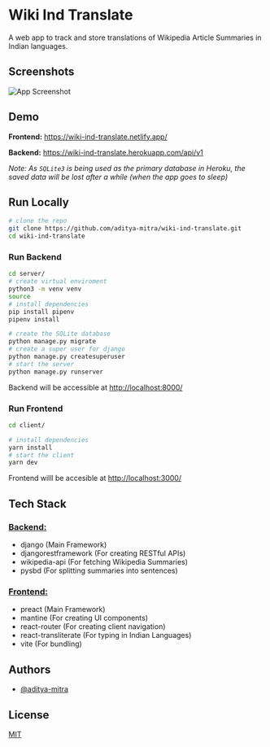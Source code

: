 
# Wiki Ind Translate

A web app to track and store translations of Wikipedia Article Summaries in Indian languages.


## Screenshots

![App Screenshot](https://via.placeholder.com/468x300?text=App+Screenshot+Here)


## Demo

**Frontend:** https://wiki-ind-translate.netlify.app/

**Backend:** https://wiki-ind-translate.herokuapp.com/api/v1

_Note: As `SQLite3` is being used as the primary database in Heroku, the saved data will be lost after a while (when the app goes to sleep)_
## Run Locally

```bash
# clone the repo
git clone https://github.com/aditya-mitra/wiki-ind-translate.git
cd wiki-ind-translate
```

### Run Backend

```bash
cd server/
# create virtual enviroment
python3 -m venv venv
source
# install dependencies
pip install pipenv
pipenv install

# create the SQLite database
python manage.py migrate
# create a super user for django
python manage.py createsuperuser
# start the server
python manage.py runserver
```

Backend will be accessible at [http://localhost:8000/](http://localhost:8000/)

### Run Frontend

```bash
cd client/

# install dependencies
yarn install
# start the client
yarn dev
```

Frontend willl be accesible at [http://localhost:3000/](http://localhost:3000/)
## Tech Stack

### [Backend:](./server/Pipfile)


- django (Main Framework)
- djangorestframework (For creating RESTful APIs)
- wikipedia-api (For fetching Wikipedia Summaries)
- pysbd (For splitting summaries into sentences)

### [Frontend:](./client/package.json)

- preact (Main Framework)
- mantine (For creating UI components)
- react-router (For creating client navigation)
- react-transliterate (For typing in Indian Languages)
- vite (For bundling)

## Authors

- [@aditya-mitra](https://www.github.com/aditya-mitra)


## License

[MIT](./LICENSE)

